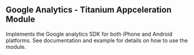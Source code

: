 ## Google Analytics - Titanium Appceleration Module

Implements the Google analytics SDK for both iPhone and Android platforms. See documentation and example for details on how to use the module.